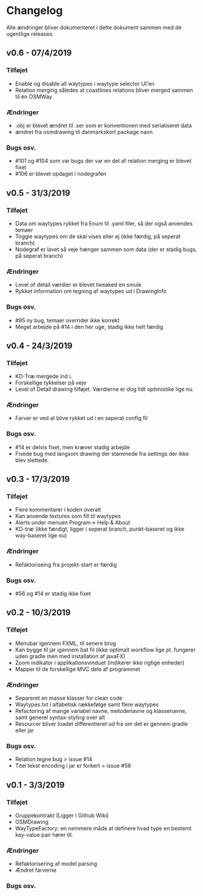 # Changelog
Alle ændringer bliver dokumenteret i dette dokument sammen med de ugentlige releases.

## v0.6 - 07/4/2019
### Tilføjet
- Enable og disable all waytypes i waytype selector UI'en
- Relation merging således at coastlines relations bliver merged sammen til én OSMWay

### Ændringer
- .obj er blevet ændret til .ser som er konventionen med serialiseret data
- ændret fra osmdrawing til danmarkskort package navn

### Bugs osv.
- \#101 og \#104 som var bugs der var en del af relation merging er blevet fixet
- \#106 er blevet opdaget i nodegrafen

## v0.5 - 31/3/2019
### Tilføjet
- Data om waytypes rykket fra Enum til .yaml filer, så der også anvendes temaer
- Toggle waytypes om de skal vises eller ej (ikke færdig, på seperat branch)
- Nodegraf er lavet så veje hænger sammen som data (der er stadig bugs, på seperat branch)

### Ændringer
- Level of detail værdier er blevet tweaked en smule
- Rykket information om tegning af waytypes ud i DrawingInfo

### Bugs osv.
- \#95 ny bug, temaer overrider ikke korrekt
- Meget arbejde på \#14 i den her uge, stadig ikke helt færdig

## v0.4 - 24/3/2019
### Tilføjet
- KD-Træ mergede ind i.
- Forskellige tykkelser på veje
- Level of Detail drawing tilføjet. Værdierne er dog lidt optimistike lige nu.

### Ændringer
- Farver er ved at blive rykket ud i en seperat config fil

### Bugs osv.
- \#14 er delvis fixet, men kræver stadig arbejde
- Fixede bug med langsom drawing der stammede fra settings der ikke blev slettede.

## v0.3 - 17/3/2019
### Tilføjet
- Flere kommentarer i koden overalt
- Kan anvende textures som fill til waytypes
- Alerts under menuen Program-> Help & About
- KD-træ (ikke færdigt, ligger i seperat branch, punkt-baseret og ikke way-baseret lige nu)

### Ændringer
- Refaktoriseing fra projekt-start er færdig

### Bugs osv.
- \#56 og #14 er stadig ikke fixet

## v0.2 - 10/3/2019
### Tilføjet
- Menubar igennem FXML, til senere brug
- Kan bygge til jar igennem bat fil (ikke optimalt workflow lige pt. fungerer uden gradle men med installation af javaFX)
- Zoom indikator i applikationsvinduet (indikerer ikke rigtige enheder)
- Mapper til de forskellige MVC dele af programmet

### Ændringer
- Separeret en masse klasser for clean code
- Waytypes.txt i alfabetisk rækkefølge samt flere waytypes
- Refactoring af mange variabel navne, metodenavne og klassenavne, samt generel syntax-styling over alt
- Resourcer bliver loadet differentieret ud fra om det er gennem gradle eller jar

### Bugs osv.
- Relation tegne bug > issue #14
- Titel tekst encoding i jar er forkert > issue #56

## v0.1 - 3/3/2019
### Tilføjet
- Gruppekontrakt (Ligger i Github Wiki)
- OSMDrawing
- WayTypeFactory: en nemmere måde at definere hvad type en bestemt key-value pair hører til.

### Ændringer
- Refaktorisering af model parsing
- Ændret farverne

### Bugs osv.
